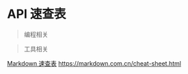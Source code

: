 # API 速查表

>编程相关



>工具相关

[Markdown 速查表](https://markdown.com.cn/cheat-sheet.html)  https://markdown.com.cn/cheat-sheet.html